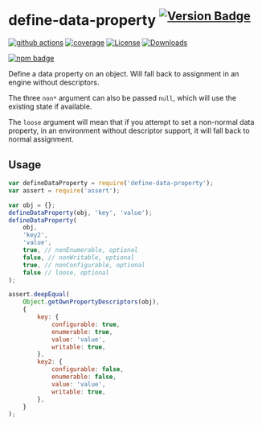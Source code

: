 # define-data-property <sup>[![Version Badge][npm-version-svg]][package-url]</sup>

[![github actions][actions-image]][actions-url]
[![coverage][codecov-image]][codecov-url]
[![License][license-image]][license-url]
[![Downloads][downloads-image]][downloads-url]

[![npm badge][npm-badge-png]][package-url]

Define a data property on an object. Will fall back to assignment in an engine without descriptors.

The three `non*` argument can also be passed `null`, which will use the existing state if available.

The `loose` argument will mean that if you attempt to set a non-normal data property, in an environment without descriptor support, it will fall back to normal assignment.

## Usage

```javascript
var defineDataProperty = require('define-data-property');
var assert = require('assert');

var obj = {};
defineDataProperty(obj, 'key', 'value');
defineDataProperty(
	obj,
	'key2',
	'value',
	true, // nonEnumerable, optional
	false, // nonWritable, optional
	true, // nonConfigurable, optional
	false // loose, optional
);

assert.deepEqual(
	Object.getOwnPropertyDescriptors(obj),
	{
		key: {
			configurable: true,
			enumerable: true,
			value: 'value',
			writable: true,
		},
		key2: {
			configurable: false,
			enumerable: false,
			value: 'value',
			writable: true,
		},
	}
);
```

[package-url]: https://npmjs.org/package/define-data-property
[npm-version-svg]: https://versionbadg.es/ljharb/define-data-property.svg
[deps-svg]: https://david-dm.org/ljharb/define-data-property.svg
[deps-url]: https://david-dm.org/ljharb/define-data-property
[dev-deps-svg]: https://david-dm.org/ljharb/define-data-property/dev-status.svg
[dev-deps-url]: https://david-dm.org/ljharb/define-data-property#info=devDependencies
[npm-badge-png]: https://nodei.co/npm/define-data-property.png?downloads=true&stars=true
[license-image]: https://img.shields.io/npm/l/define-data-property.svg
[license-url]: LICENSE
[downloads-image]: https://img.shields.io/npm/dm/define-data-property.svg
[downloads-url]: https://npm-stat.com/charts.html?package=define-data-property
[codecov-image]: https://codecov.io/gh/ljharb/define-data-property/branch/main/graphs/badge.svg
[codecov-url]: https://app.codecov.io/gh/ljharb/define-data-property/
[actions-image]: https://img.shields.io/endpoint?url=https://github-actions-badge-u3jn4tfpocch.runkit.sh/ljharb/define-data-property
[actions-url]: https://github.com/ljharb/define-data-property/actions